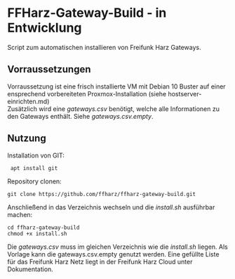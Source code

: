 # FFHarz-Gateway-Build - in Entwicklung

Script zum automatischen installieren von Freifunk Harz Gateways.

## Vorraussetzungen

Vorraussetzung ist eine frisch installierte VM mit Debian 10 Buster auf einer ensprechend vorbereiteten Proxmox-Installation (siehe hostserver-einrichten.md)  
Zusätzlich wird eine *gateways.csv* benötigt, welche alle Informationen zu den Gateways enthält.
Siehe *gateways.csv.empty*.

## Nutzung

Installation von GIT:

     apt install git

Repository clonen:

    git clone https://github.com/ffharz/ffharz-gateway-build.git

Anschließend in das Verzeichnis wechseln und die *install.sh* ausführbar machen:

    cd ffharz-gateway-build
    chmod +x install.sh

Die *gateways.csv* muss im gleichen Verzeichnis wie die *install.sh* liegen.
Als Vorlage kann die gateways.csv.empty genutzt werden. Eine gefüllte Liste für das Freifunk Harz Netz liegt in der Freifunk Harz Cloud unter Dokumentation.
